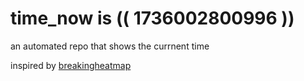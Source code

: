 # time_now is (( 1736002800996 ))

an automated repo that shows the currnent time

inspired by [breakingheatmap](https://github.com/breakingheatmap/breakingheatmap)